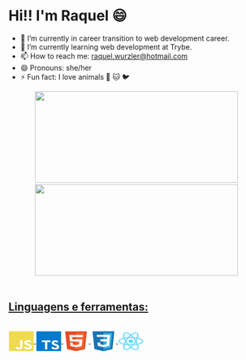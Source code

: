 # Hi!! I'm Raquel  😄

- 🔭 I’m currently in career transition to web development career.
- 🌱 I’m currently learning web development at Trybe.
- 📫 How to reach me: raquel.wurzler@hotmail.com
- 😄 Pronouns: she/her
- ⚡ Fun fact: I love animals 🐶 🐱 🐦

<div align="center">
  <a href="https://github.com/Raquel-Wurzler">
  <img height="180em" width="400px" src="https://github-readme-stats.vercel.app/api?username=Raquel-Wurzler&count_private=true&show_icons=true&theme=tokyonight&include_all_commits=true"/>
  <img height="180em" width="400px" src="https://github-readme-stats.vercel.app/api/top-langs/?username=Raquel-Wurzler&layout=compact&langs_count=7&theme=tokyonight"/>
</div><br>

## Linguagens e ferramentas:
<div style="display: inline_block"><br>
  <img align="center" alt="Raquel-Js" height="40" width="50" src="https://raw.githubusercontent.com/devicons/devicon/master/icons/javascript/javascript-plain.svg">
  <img align="center" alt="Raquel-Ts" height="40" width="50" src="https://raw.githubusercontent.com/devicons/devicon/master/icons/typescript/typescript-plain.svg">
  <img align="center" alt="Raquel-HTML" height="40" width="50" src="https://raw.githubusercontent.com/devicons/devicon/master/icons/html5/html5-original.svg">
  <img align="center" alt="Raquel-CSS" height="40" width="50" src="https://raw.githubusercontent.com/devicons/devicon/master/icons/css3/css3-original.svg">
  <img align="center" alt="Raquel-React" height="40" width="50" src="https://raw.githubusercontent.com/devicons/devicon/master/icons/react/react-original.svg">
  
</div>
